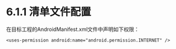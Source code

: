 # 6.1.1 清单文件配置



在目标工程的AndroidManifest.xml文件中声明如下权限：

```text
<uses-permission android:name="android.permission.INTERNET" />
```

